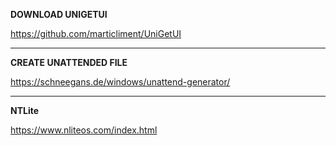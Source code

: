 **DOWNLOAD UNIGETUI**

https://github.com/marticliment/UniGetUI

---

**CREATE UNATTENDED FILE**

https://schneegans.de/windows/unattend-generator/

---

**NTLite**

https://www.nliteos.com/index.html

